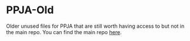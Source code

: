 # PPJA-Old
Older unused files for PPJA that are still worth having access to but not in the main repo. You can find the main repo [here](https://github.com/paradigmnomad/PPJA).
